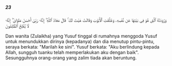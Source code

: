 ##### 23

<span class="ayah">وَرَٰوَدَتْهُ ٱلَّتِى هُوَ فِى بَيْتِهَا عَن نَّفْسِهِۦ وَغَلَّقَتِ ٱلْأَبْوَٰبَ وَقَالَتْ هَيْتَ لَكَ ۚ قَالَ مَعَاذَ ٱللَّهِ ۖ إِنَّهُۥ رَبِّىٓ أَحْسَنَ مَثْوَاىَ ۖ إِنَّهُۥ لَا يُفْلِحُ ٱلظَّٰلِمُونَ</span>

<span class="ayah_translation">Dan wanita (Zulaikha) yang Yusuf tinggal di rumahnya menggoda Yusuf untuk menundukkan dirinya (kepadanya) dan dia menutup pintu-pintu, seraya berkata: "Marilah ke sini". Yusuf berkata: "Aku berlindung kepada Allah, sungguh tuanku telah memperlakukan aku dengan baik". Sesungguhnya orang-orang yang zalim tiada akan beruntung.</span>

